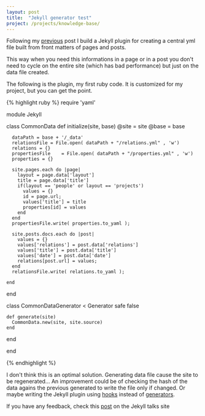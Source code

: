 ```yaml
---
layout: post
title:  "Jekyll generator test"
project: /projects/knowledge-base/
---
```


Following my [previous](/2015/12/20/jekyll-scalability-test/) post I build a Jekyll plugin for creating a central yml file built from front matters of pages and posts.

This way when you need this informations in a page or in a post you don't need to cycle on the entire site (which has bad performance) but just on the data file created.

The following is the plugin, my first ruby code. It is customized for my project, but you can get the point.

{% highlight ruby %}
require 'yaml'

module Jekyll

  class CommonData
    def initialize(site, base)
      @site = site
      @base = base

      dataPath = base + '/_data'
      relationsFile = File.open( dataPath + "/relations.yml" , 'w')
      relations = {}
      propertiesFile    = File.open( dataPath + "/properties.yml" , 'w')
      properties = {}

      site.pages.each do |page|
        layout = page.data['layout']
        title = page.data['title']
        if(layout == 'people' or layout == 'projects')
          values = {}
          id = page.url;
          values['title'] = title
          properties[id] = values
        end
      end
      propertiesFile.write( properties.to_yaml );

      site.posts.docs.each do |post|
        values = {}
        values['relations'] = post.data['relations']
        values['title'] = post.data['title']
        values['date'] = post.data['date']
        relations[post.url] = values;
      end
      relationsFile.write( relations.to_yaml );

    end
  end

  class CommonDataGenerator < Generator
    safe false

    def generate(site)
      CommonData.new(site, site.source)
    end
  end

end

{% endhighlight %}

I don't think this is an optimal solution. Generating data file cause the site to be regenerated... An improvement could be of checking the hash of the data agains the previous generated to write the file only if changed. Or maybe writing the Jekyll plugin using [hooks](http://jekyllrb.com/docs/plugins/#hooks) instead of [generators](http://jekyllrb.com/docs/plugins/#generators).

If you have any feedback, check this [post](https://talk.jekyllrb.com/t/jekyll-site-as-a-knowledge-base/1690) on the Jekyll talks site
